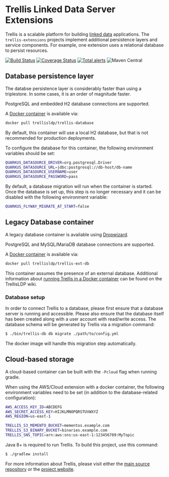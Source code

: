 # Trellis Linked Data Server Extensions

Trellis is a scalable platform for building [linked data](https://www.w3.org/TR/ldp/) applications.
The `trellis-extensions` projects implement additional persistence layers and service components.
For example, one extension uses a relational database to persist resources.

[![Build Status](https://travis-ci.com/trellis-ldp/trellis-extensions.svg?branch=master)](https://travis-ci.com/trellis-ldp/trellis-extensions)
[![Coverage Status](https://coveralls.io/repos/github/trellis-ldp/trellis-extensions/badge.svg?branch=master)](https://coveralls.io/github/trellis-ldp/trellis-extensions?branch=master)
[![Total alerts](https://img.shields.io/lgtm/alerts/g/trellis-ldp/trellis-extensions.svg?logo=lgtm&logoWidth=18)](https://lgtm.com/projects/g/trellis-ldp/trellis-extensions/alerts/)
![Maven Central](https://img.shields.io/maven-central/v/org.trellisldp.ext/trellis-db.svg)

## Database persistence layer

The databse persistence layer is considerably faster
than using a triplestore. In some cases, it is an
order of magnitude faster.

PostgreSQL and embedded H2 database connections are supported.

A [Docker container](https://hub.docker.com/r/trellisldp/trellis-database/) is available via:

```sh
docker pull trellisldp/trellis-database
```

By default, this container will use a local H2 database, but that is not recommended for production deployments.

To configure the database for this container, the following environment variables
should be set:

```sh
QUARKUS_DATASOURCE_DRIVER=org.postgresql.Driver
QUARKUS_DATASOURCE_URL=jdbc:postgresql://db-host/db-name
QUARKUS_DATASOURCE_USERNAME=user
QUARKUS_DATASOURCE_PASSWORD=pass
```

By default, a database migration will run when the
container is started. Once the database is set up,
this step is no longer necessary and it can be
disabled with the following environment variable:

```sh
QUARKUS_FLYWAY_MIGRATE_AT_START=false
```

## Legacy Database container

A legacy database container is available using
[Dropwizard](https://dropwizard.io).

PostgreSQL and MySQL/MariaDB database connections are supported.

A [Docker container](https://hub.docker.com/r/trellisldp/trellis-ext-db/) is available via:

```sh
docker pull trellisldp/trellis-ext-db
```

This container assumes the presence of an external database. Additional information about
[running Trellis in a Docker container](https://github.com/trellis-ldp/trellis/wiki/Dockerized-Trellis)
can be found on the TrellisLDP wiki.

### Database setup

In order to connect Trellis to a database, please first ensure that a database server is running and accessible. Please also
ensure that the database itself has been created along with a user account with read/write access. The database schema will
be generated by Trellis via a migration command:

```sh
$ ./bin/trellis-db db migrate ./path/to/config.yml
```

The docker image will handle this migration step automatically.



## Cloud-based storage

A cloud-based container can be built with the
`-Pcloud` flag when running gradle.

When using the AWS/Cloud extension with a docker
container, the following environment variables need
to be set (in addition to the database-related
configuration):

```sh
AWS_ACCESS_KEY_ID=ABCDEFG
AWS_SECRET_ACCESS_KEY=HIJKLMNOPQRSTUVWXYZ
AWS_REGION=us-east-1

TRELLIS_S3_MEMENTO_BUCKET=mementos.example.com
TRELLIS_S3_BINARY_BUCKET=binaries.example.com
TRELLIS_SNS_TOPIC=arn:aws:sns:us-east-1:123456789:MyTopic
```

Java 8+ is required to run Trellis. To build this project, use this command:

```sh
$ ./gradlew install
```

For more information about Trellis, please visit either the
[main source repository](https://github.com/trellis-ldp/trellis) or the
[project website](https://www.trellisldp.org).
